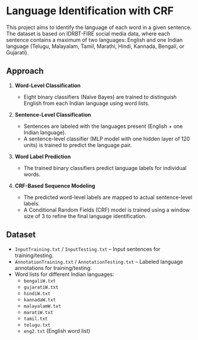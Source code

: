 # Language Identification with CRF
This project aims to identify the language of each word in a given sentence. The dataset is based on IDRBT-FIRE social media data, where each sentence contains a maximum of two languages: English and one Indian language (Telugu, Malayalam, Tamil, Marathi, Hindi, Kannada, Bengali, or Gujarati).  

## **Approach**  

1. **Word-Level Classification**  
   - Eight binary classifiers (Naïve Bayes) are trained to distinguish English from each Indian language using word lists.  

2. **Sentence-Level Classification**  
   - Sentences are labeled with the languages present (English + one Indian language).  
   - A sentence-level classifier (MLP model with one hidden layer of 120 units) is trained to predict the language pair.  

3. **Word Label Prediction**  
   - The trained binary classifiers predict language labels for individual words.  

4. **CRF-Based Sequence Modeling**  
   - The predicted word-level labels are mapped to actual sentence-level labels.  
   - A Conditional Random Fields (CRF) model is trained using a window size of 3 to refine the final language identification.  

## **Dataset**  

- `InputTraining.txt` / `InputTesting.txt` – Input sentences for training/testing.  
- `AnnotationTraining.txt` / `AnnotationTesting.txt` – Labeled language annotations for training/testing.  
- Word lists for different Indian languages:  
  - `bengaliW.txt`  
  - `gujaratiW.txt`  
  - `hindiW.txt`  
  - `kannadaW.txt`  
  - `malayalamW.txt`  
  - `maratiW.txt`  
  - `tamil.txt`  
  - `telugu.txt`  
  - `eng2.txt` (English word list)  

